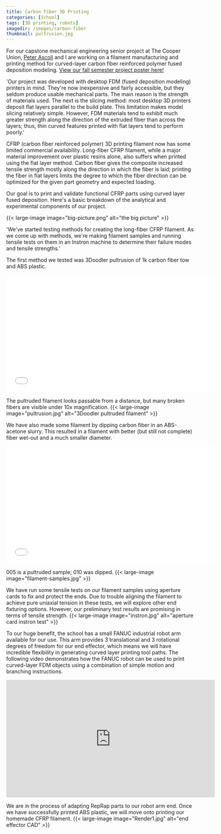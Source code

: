 ```yaml
---
title: Carbon Fiber 3D Printing
categories: [School]
tags: [3D printing, robots]
imagedir: /images/carbon-fiber
thumbnail: pultrusion.jpg
---
```


For our capstone mechanical engineering senior project at The Cooper Union, <a href="http://www.peterascoli.com">Peter Ascoli</a> and I are working on a filament manufacturing and printing method for curved-layer carbon fiber reinforced polymer fused deposition modeling. <a href="https://s3.amazonaws.com/jsong.me/Peter+Jackie+Senior+Project+Semester+1+Poster.pdf">View our fall semester project poster here!</a>

'Our project was developed with desktop FDM (fused deposition modeling) printers in mind. They're now inexpensive and fairly accessible, but they seldom produce usable mechanical parts. The main reason is the strength of materials used. The next is the slicing method: most desktop 3D printers deposit flat layers parallel to the build plate. This limitation makes model slicing relatively simple. However, FDM materials tend to exhibit much greater strength along the direction of the extruded fiber than across the layers; thus, thin curved features printed with flat layers tend to perform poorly.'

CFRP (carbon fiber reinforced polymer) 3D printing filament now has some limited commercial availability. Long-fiber CFRP filament, while a major material improvement over plastic resins alone, also suffers when printed using the flat layer method. Carbon fiber gives the composite increased tensile strength mostly along the direction in which the fiber is laid; printing the fiber in flat layers limits the degree to which the fiber direction can be optimized for the given part geometry and expected loading.

Our goal is to print and validate functional CFRP parts using curved layer fused deposition. Here's a basic breakdown of the analytical and experimental components of our project. 

{{< large-image image="big-picture.png" alt="the big picture" >}}

'We've started testing methods for creating the long-fiber CFRP filament. As we come up with methods, we're making filament samples and running tensile tests on them in an Instron machine to determine their failure modes and tensile strengths.' 

The first method we tested was 3Doodler pultrusion of 1k carbon fiber tow and ABS plastic. 

<iframe width="560" height="315" src="//www.youtube.com/embed/BvaDFv_I80I" frameborder="0" allowfullscreen></iframe>

The pultruded filament looks passable from a distance, but many broken fibers are visible under 10x magnification. 
{{< large-image image="pultrusion.jpg" alt="3Doodler pultruded filament" >}}

We have also made some filament by dipping carbon fiber in an ABS-acetone slurry. This resulted in a filament with better (but still not complete) fiber wet-out and a much smaller diameter. 

<iframe width="560" height="315" src="//www.youtube.com/embed/6i8_cj7t9Mw" frameborder="0" allowfullscreen></iframe>

005 is a pultruded sample; 010 was dipped.
{{< large-image image="filament-samples.jpg" >}}

We have run some tensile tests on our filament samples using aperture cards to fix and protect the ends. Due to trouble aligning the filament to achieve pure uniaxial tension in these tests, we will explore other end fixturing options. However, our preliminary test results are promising in terms of tensile strength. 
{{< large-image image="instron.jpg" alt="aperture card instron test" >}}

To our huge benefit, the school has a small FANUC industrial robot arm available for our use. This arm provides 3 translational and 3 rotational degrees of freedom for our end effector, which means we will have incredible flexibility in generating curved layer printing tool paths. The following video demonstrates how the FANUC robot can be used to print curved-layer FDM objects using a combination of simple motion and branching instructions.

<iframe width="560" height="315" src="https://www.youtube.com/embed/Wy3BejQz0mA?list=PLfvOJvcxNZ4-i63-xdD4xOHczMNj5-sN_" frameborder="0" allowfullscreen></iframe> 

We are in the process of adapting RepRap parts to our robot arm end. Once we have successfully printed ABS plastic, we will move onto printing our homemade CFRP filament.
{{< large-image image="Render1.jpg" alt="end effector CAD" >}}
